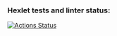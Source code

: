 ### Hexlet tests and linter status:
[![Actions Status](https://github.com/RashukUladzimir/devops-for-programmers-project-74/workflows/hexlet-check/badge.svg)](https://github.com/RashukUladzimir/devops-for-programmers-project-74/actions)